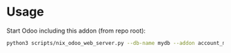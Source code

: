# Usage

Start Odoo including this addon (from repo root):

```bash
python3 scripts/nix_odoo_web_server.py --db-name mydb --addon account_move_line_tax_editable
```
